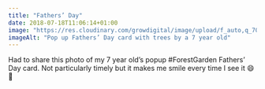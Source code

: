 ```yaml
---
title: "Fathers’ Day"
date: 2018-07-18T11:06:14+01:00
image: "https://res.cloudinary.com/growdigital/image/upload/f_auto,q_70,w_736/v1544297480/birthday-card-41557279710.jpg"
imageAlt: "Pop up Fathers’ Day card with trees by a 7 year old"
---
```


Had to share this photo of my 7 year old’s popup #ForestGarden Fathers’ Day card. Not particularly timely but it makes me smile every time I see it 😄 🌳
